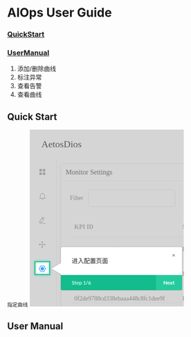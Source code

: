 # AIOps User  Guide

### [QuickStart](#quick-start)

### [UserManual](#user-manual)
1. 添加/删除曲线
2. 标注异常
3. 查看告警
4. 查看曲线

## Quick Start
`指定曲线`
![进入Setting页面](https://github.com/DerrickShine/AIOps-User-Manual/blob/master/pic/entering_setting.png)

## User Manual

<!--stackedit_data:
eyJoaXN0b3J5IjpbMTU3NzgzMjE0NiwyMDg0ODE4ODk3LC0xNj
E1Mzg4MDU0XX0=
-->